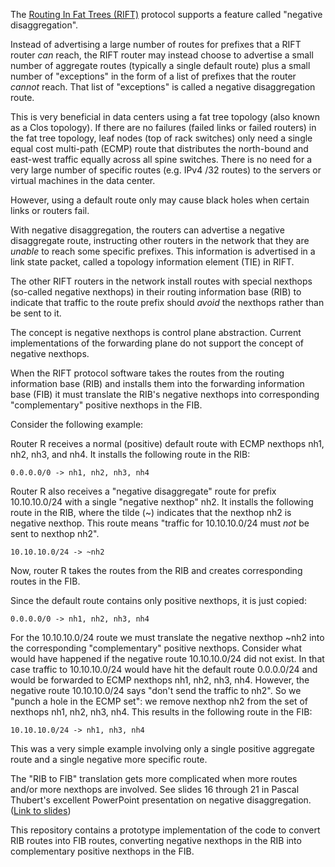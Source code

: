 The [Routing In Fat Trees (RIFT)](https://datatracker.ietf.org/group/rift/about/) protocol
supports a feature called "negative disaggregation".

Instead of advertising a large number of routes for prefixes that a RIFT router *can* reach, the
RIFT router may instead choose to advertise a small number of aggregate routes (typically a
single default route) plus a small number of "exceptions" in the form of a list of prefixes that
the router *cannot* reach. That list of "exceptions" is called a negative disaggregation route.

This is very beneficial in data centers using a fat tree topology (also known as a Clos topology).
If there are no failures (failed links or failed routers) in the fat tree topology, leaf nodes
(top of rack switches) only need a single equal cost multi-path (ECMP) route that distributes the
north-bound and east-west traffic equally across all spine switches. There is no need for a very
large number of specific routes (e.g. IPv4 /32 routes) to the servers or virtual machines in the
data center. 

However, using a default route only may cause black holes when certain links or routers fail.

With negative disaggregation, the routers can advertise a negative disaggregate route, instructing
other routers in the network that they are *unable* to reach some specific prefixes. This
information is advertised in a link state packet, called a topology information element (TIE) in
RIFT.

The other RIFT routers in the network install routes with special nexthops (so-called negative
nexthops) in their routing information base (RIB) to indicate that traffic to the route prefix
should *avoid* the nexthops rather than be sent to it.

The concept is negative nexthops is control plane abstraction. Current implementations of the
forwarding plane do not support the concept of negative nexthops.

When the RIFT protocol software takes the routes from the routing information base (RIB) and
installs them into the forwarding information base (FIB) it must translate the RIB's negative
nexthops into corresponding "complementary" positive nexthops in the FIB.

Consider the following example:

Router R receives a normal (positive) default route with ECMP nexthops nh1, nh2, nh3, and nh4. It
installs the following route in the RIB:

    0.0.0.0/0 -> nh1, nh2, nh3, nh4

Router R also receives a "negative disaggregate" route for prefix 10.10.10.0/24 with a single
"negative nexthop" nh2. It installs the following route in the RIB, where the tilde (~) indicates
that the nexthop nh2 is negative nexthop. This route means "traffic for 10.10.10.0/24 must *not*
be sent to nexthop nh2".

    10.10.10.0/24 -> ~nh2

Now, router R takes the routes from the RIB and creates corresponding routes in the FIB.

Since the default route contains only positive nexthops, it is just copied:

    0.0.0.0/0 -> nh1, nh2, nh3, nh4

For the 10.10.10.0/24 route we must translate the negative nexthop ~nh2 into the corresponding
"complementary" positive nexthops. Consider what would have happened if the negative route 
10.10.10.0/24 did not exist. In that case traffic to 10.10.10.0/24 would have hit the default
route 0.0.0.0/24 and would be forwarded to ECMP nexthops nh1, nh2, nh3, nh4. However, the negative
route 10.10.10.0/24 says "don't send the traffic to nh2". So we "punch a hole in the ECMP set": we
remove nexthop nh2 from the set of nexthops nh1, nh2, nh3, nh4. This results in the following
route in the FIB:

    10.10.10.0/24 -> nh1, nh3, nh4

This was a very simple example involving only a single positive aggregate route and a single
negative more specific route.

The "RIB to FIB" translation gets more complicated when more routes and/or more nexthops are
involved. See slides 16 through 21 in Pascal Thubert's excellent PowerPoint presentation on negative
disaggregation. ([Link to slides](https://datatracker.ietf.org/doc/slides-103-rift-negative-disaggregation/))

This repository contains a prototype implementation of the code to convert RIB routes into FIB
routes, converting negative nexthops in the RIB into complementary positive nexthops in the FIB.
